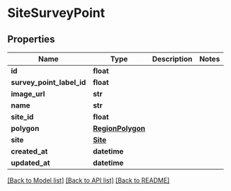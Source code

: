 # SiteSurveyPoint

## Properties
Name | Type | Description | Notes
------------ | ------------- | ------------- | -------------
**id** | **float** |  | 
**survey_point_label_id** | **float** |  | 
**image_url** | **str** |  | 
**name** | **str** |  | 
**site_id** | **float** |  | 
**polygon** | [**RegionPolygon**](RegionPolygon.md) |  | 
**site** | [**Site**](Site.md) |  | 
**created_at** | **datetime** |  | 
**updated_at** | **datetime** |  | 

[[Back to Model list]](../README.md#documentation-for-models) [[Back to API list]](../README.md#documentation-for-api-endpoints) [[Back to README]](../README.md)

